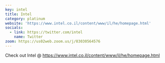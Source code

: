 ```yaml
---
key: intel
title: Intel
category: platinum
website: 'https://www.intel.co.il/content/www/il/he/homepage.html'
socials:
  - link: https://twitter.com/intel
    name: Twitter
zoom: https://us02web.zoom.us/j/83030564576
---
```


Check out Intel @ https://www.intel.co.il/content/www/il/he/homepage.html